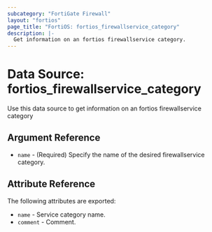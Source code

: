 ```yaml
---
subcategory: "FortiGate Firewall"
layout: "fortios"
page_title: "FortiOS: fortios_firewallservice_category"
description: |-
  Get information on an fortios firewallservice category.
---
```


# Data Source: fortios_firewallservice_category
Use this data source to get information on an fortios firewallservice category

## Argument Reference

* `name` - (Required) Specify the name of the desired firewallservice category.

## Attribute Reference

The following attributes are exported:

* `name` - Service category name.
* `comment` - Comment.

